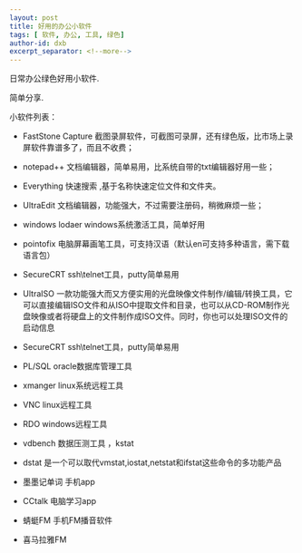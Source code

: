 ```yaml
---
layout: post
title: 好用的办公小软件
tags: [ 软件, 办公, 工具, 绿色]
author-id: dxb
excerpt_separator: <!--more-->
---
```


   日常办公绿色好用小软件.
   
   简单分享. 
<!--more-->

   小软件列表：

* FastStone Capture 截图录屏软件，可截图可录屏，还有绿色版，比市场上录屏软件靠谱多了，而且不收费；
* notepad++ 文档编辑器，简单易用，比系统自带的txt编辑器好用一些；
* Everything 快速搜索 ,基于名称快速定位文件和文件夹。
* UltraEdit 文档编辑器，功能强大，不过需要注册码，稍微麻烦一些； 
* windows lodaer windows系统激活工具，简单好用
* pointofix 电脑屏幕画笔工具，可支持汉语（默认en可支持多种语言，需下载语言包） 
* SecureCRT ssh\telnet工具，putty简单易用
* UltraISO 一款功能强大而又方便实用的光盘映像文件制作/编辑/转换工具，它可以直接编辑ISO文件和从ISO中提取文件和目录，也可以从CD-ROM制作光盘映像或者将硬盘上的文件制作成ISO文件。同时，你也可以处理ISO文件的启动信息
* SecureCRT ssh\telnet工具，putty简单易用
* PL/SQL oracle数据库管理工具
* xmanger linux系统远程工具
* VNC linux远程工具
* RDO windows远程工具
* vdbench 数据压测工具 ，kstat
* dstat 是一个可以取代vmstat,iostat,netstat和ifstat这些命令的多功能产品

* 墨墨记单词 手机app
* CCtalk 电脑学习app
* 蜻蜓FM 手机FM播音软件
* 喜马拉雅FM
